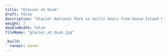 ```yaml
---
title: "Glacier at Dusk"
draft: false
description: "Glacier National Park in twilit hours from Goose Island Overlook."
weight: 2
doubleWidth: false
fileName: "glacier_at_dusk.jpg"

_build:
  render: never
---
```

